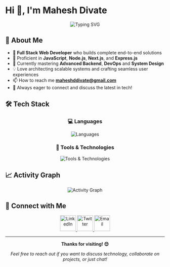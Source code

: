 # Hi 👋, I'm Mahesh Divate

<div align="center">
  <img src="https://readme-typing-svg.herokuapp.com?font=Fira+Code&pause=1000&color=2196F3&center=true&vCenter=true&width=435&lines=Full+Stack+Web+Developer;From+India+%F0%9F%87%AE%F0%9F%87%B3;Building+End-to-End+Solutions;Frontend+%2B+Backend+%2B+DevOps;Always+Learning+%26+Growing" alt="Typing SVG" />
</div>

## 🚀 About Me

- 🚀 **Full Stack Web Developer** who builds complete end-to-end solutions
- 🌟 Proficient in **JavaScript**, **Node.js**, **Next.js**, and **Express.js**
- 🎯 Currently mastering **Advanced Backend**, **DevOps** and **System Design**
- 💡 Love architecting scalable systems and crafting seamless user experiences
- 📫 How to reach me **maheshddivate@gmail.com**
- 🤝 Always eager to connect and discuss the latest in tech!

## 🛠️ Tech Stack

<div align="center">

### 💻 Languages
<p>
  <img src="https://skillicons.dev/icons?i=js,ts,python,html,css" alt="Languages" title="JavaScript, TypeScript, Python, HTML5, CSS3"/>
</p>

### 🔧 Tools & Technologies
<p>
  <img src="https://skillicons.dev/icons?i=react,nextjs,nodejs,express,fastapi,tailwind,mongodb,postgresql,redis,mysql,aws,docker,kubernetes,nginx,git,github,vscode,postman,figma" alt="Tools & Technologies" title="React, Next.js, Node.js, Express.js, FastAPI, Tailwind CSS, MongoDB, PostgreSQL, Redis, MySQL, AWS, Docker, Kubernetes, Nginx, Git, GitHub, VS Code, Postman, Figma"/>
</p>

</div>







## 📈 Activity Graph
<div align="center">
  <img src="https://github-readme-activity-graph.vercel.app/graph?username=mahesh1303&theme=react-dark&hide_border=true" alt="Activity Graph">
</div>

## 🤝 Connect with Me

<div align="center">
<p>
  <a href="https://www.linkedin.com/in/mahesh-divate" target="_blank">
    <img src="https://skillicons.dev/icons?i=linkedin" alt="LinkedIn" title="LinkedIn" width="50" height="50"/>
  </a>
  <a href="https://x.com/mahesh1561332" target="_blank">
    <img src="https://skillicons.dev/icons?i=twitter" alt="Twitter" title="Twitter" width="50" height="50"/>
  </a>
  <a href="mailto:maheshddivate@gmail.com">
    <img src="https://skillicons.dev/icons?i=gmail" alt="Email" title="Email" width="50" height="50"/>
  </a>
</p>
</div>



---

<div align="center">
  
  **Thanks for visiting! 😊**
  
  *Feel free to reach out if you want to discuss technology, collaborate on projects, or just chat!*
</div>
